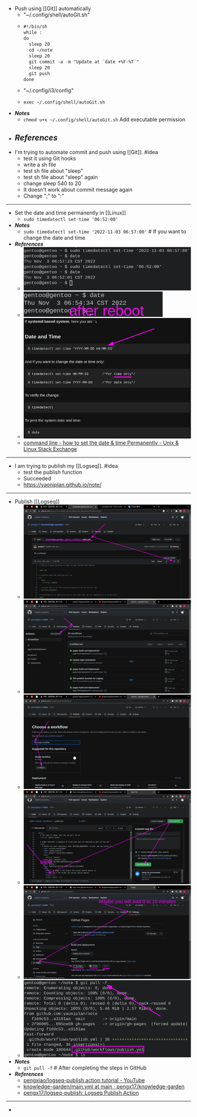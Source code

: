 - Push using [[Git]] automatically
	- "~/.config/shell/autoGit.sh"
	- ```
	  #!/bin/sh
	  while :
	  do
	    sleep 20
	    cd ~/note
	    sleep 20
	    git commit -a -m "Update at `date +%F-%T`"
	    sleep 20
	    git push
	  done
	  ```
	- "~/.config/i3/config"
	- ```
	  exec ~/.config/shell/autoGit.sh
	  ```
- ***Notes***
	- `chmod u+x ~/.config/shell/autoGit.sh` Add executable permission
- ***References***
	-
- I'm trying to automate commit and push using [[Git]]. #idea
	- test it using Git hooks
	- write a sh file
	- test sh file about "sleep"
	- test sh file about "sleep" again
	- change sleep 540 to 20
	- It doesn't work about commit message again
	- Change ";" to ":"
- ---
- Set the date and time permanently in [[Linux]]
	- `sudo timedatectl set-time '06:52:00'`
- ***Notes***
	- `sudo timedatectl set-time '2022-11-03 06:57:00'` # If you want to change the date and time
- ***References***
	- ![image.png](../assets/image_1667429608754_0.png)
	- ![image.png](../assets/image_1667429741856_0.png)
	- ![image.png](../assets/image_1667430437533_0.png)
	- [command line - how to set the date & time Permanently - Unix & Linux Stack Exchange](https://unix.stackexchange.com/questions/302754/how-to-set-the-date-time-permanently)
- ---
- I am trying to publish my [[Logseq]]. #idea
	- test the publish function
	- Succeeded
	- https://yaoniplan.github.io/note/
- ---
- Publish [[Logseq]]
	- ![image.png](../assets/image_1667455667047_0.png)
	- ![image.png](../assets/image_1667453721921_0.png)
	- ![image.png](../assets/image_1667453816244_0.png)
	- ![image.png](../assets/image_1667453951302_0.png)
	- ![image.png](../assets/image_1667454254698_0.png)
	- ![image.png](../assets/image_1667455303748_0.png)
- ***Notes***
	- `git pull -f` # After completing the steps in GitHub
- ***References***
	- [pengxiao/logseq-publish action tutorial - YouTube](https://www.youtube.com/watch?v=UYqJcFEYUsY)
	- [knowledge-garden/main.yml at main · pengx17/knowledge-garden](https://github.com/pengx17/knowledge-garden/blob/main/.github/workflows/main.yml)
	- [pengx17/logseq-publish: Logseq Publish Action](https://github.com/pengx17/logseq-publish)
- ---
-